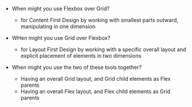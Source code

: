 - When might you use Flexbox over Grid?
  - for Content First Design by working with smallest parts outward, manipulating in one dimension

- WHen might you use Grid over Flexbox?
  - for Layout First Design by working with a specific overall layout and explicit placement of elements in two dimensions

- When might you use the two of these tools together?
  - Having an overall Grid layout, and Grid child elements as Flex parents
  - Having an overall Flex layout, and Flex child elements as Grid parents